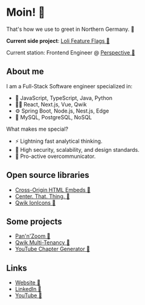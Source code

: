 # Moin! 👋
That's how we use to greet in Northern Germany. 🌊

**Current side project**: [Loli Feature Flags 🔗](https://github.com/Loli-Feature-Flags/)

Current station: Frontend Engineer @ [Perspective 🔗](https://perspective.co)

## About me
I am a Full-Stack Software engineer specialized in:
- 📣 JavaScript, TypeScript, Java, Python
- 👨‍🎨 React, Next.js, Vue, Qwik
- ⚙️️ Spring Boot, Node.js, Nest.js, Edge
- 💾 MySQL, PostgreSQL, NoSQL

What makes me special?
- ⚡️ Lightning fast analytical thinking.
- 💎 High security, scalability, and design standards.
- 💬 Pro-active overcommunicator.

## Open source libraries
- [Cross-Origin HTML Embeds 🔗](https://github.com/Perspective-Software/cross-origin-html-embed)
- [Center. That. Thing. 🔗](https://github.com/peter-kuhmann/center-that-thing)
- [Qwik IonIcons 🔗](https://github.com/peter-kuhmann/qwik-ionicons)

## Some projects
- [Pan'n'Zoom 🔗](https://github.com/peter-kuhmann/pan-n-zoom)
- [Qwik Multi-Tenancy 🔗](https://github.com/peter-kuhmann/qwik-multi-tenancy)
- [YouTube Chapter Generator 🔗](https://github.com/peter-kuhmann/youtube-chapter-generator)

## Links
- [Website 🔗](https://www.peter-kuhmann.de)
- [LinkedIn 🔗](https://www.linkedin.com/in/peter-kuhmann/)
- [YouTube 🔗](https://www.youtube.com/channel/UCvLDS9Y61zyGR6VqT84cvLg)
